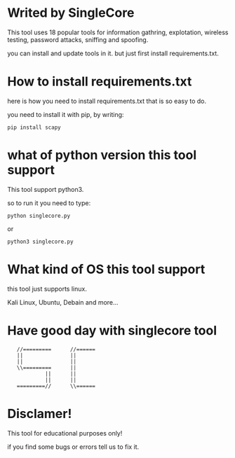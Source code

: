 # Writed by SingleCore

This tool uses 18 popular tools for information gathring, explotation, wireless testing, password attacks,
sniffing and spoofing.

you can install and update tools in it.
but just first install requirements.txt.

# How to install requirements.txt


here is how you need to install requirements.txt that is so easy to do.

you need to install it with pip, 
by writing: 
```
pip install scapy
```

# what of python version this tool support

This tool support python3.

so to run it you need to type:
```
python singlecore.py
```
or
```
python3 singlecore.py
```

# What kind of OS this tool support

this tool just supports linux.

Kali Linux, Ubuntu, Debain and more...

# Have good day with singlecore tool

       //=========      //======
       ||               ||
       ||               ||
       \\=========      ||
                ||      ||
                ||      ||
       =========//      \\======


# Disclamer!

This tool for educational purposes only!


if you find some bugs or errors tell us to fix it.
